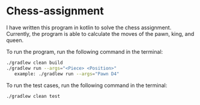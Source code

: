 # Chess-assignment
I have written this program in kotlin to solve the chess assignment.
Currently, the program is able to calculate the moves of the pawn, king, and queen.

To run the program, run the following command in the terminal:

```bash
./gradlew clean build
./gradlew run --args="<Piece> <Position>"
   example: ./gradlew run --args="Pawn D4"
```

To run the test cases, run the following command in the terminal:

```bash
./gradlew clean test
```